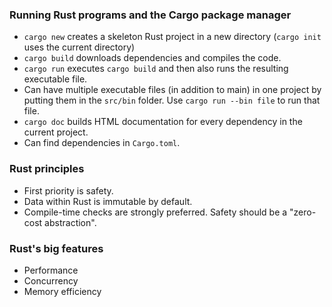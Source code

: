 ### Running Rust programs and the Cargo package manager
- `cargo new` creates a skeleton Rust project in a new directory (`cargo init` uses the current directory)
- `cargo build` downloads dependencies and compiles the code.
- `cargo run` executes `cargo build` and then also runs the resulting executable file.
- Can have multiple executable files (in addition to main) in one project by putting them in the `src/bin` folder. Use `cargo run --bin file` to run that file.
- `cargo doc` builds HTML documentation for every dependency in the current project.
- Can find dependencies in `Cargo.toml`.

### Rust principles
- First priority is safety.
- Data within Rust is immutable by default.
- Compile-time checks are strongly preferred. Safety should be a "zero-cost abstraction".

### Rust's big features
- Performance
- Concurrency
- Memory efficiency


